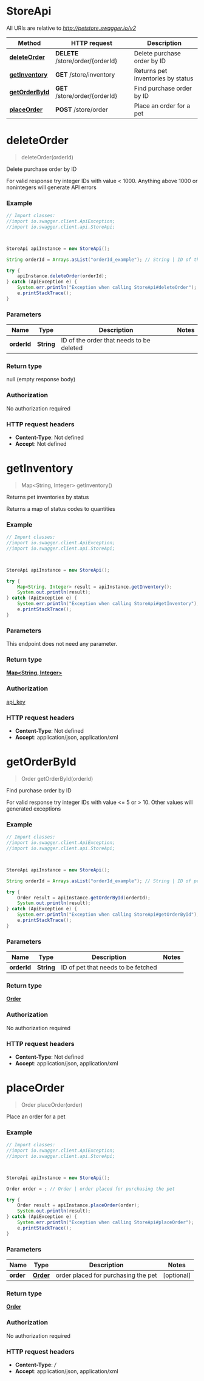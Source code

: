 # StoreApi

All URIs are relative to *http://petstore.swagger.io/v2*

Method | HTTP request | Description
------------- | ------------- | -------------
[**deleteOrder**](StoreApi.md#deleteOrder) | **DELETE** /store/order/{orderId} | Delete purchase order by ID
[**getInventory**](StoreApi.md#getInventory) | **GET** /store/inventory | Returns pet inventories by status
[**getOrderById**](StoreApi.md#getOrderById) | **GET** /store/order/{orderId} | Find purchase order by ID
[**placeOrder**](StoreApi.md#placeOrder) | **POST** /store/order | Place an order for a pet




<a name="deleteOrder"></a>
# **deleteOrder**
> deleteOrder(orderId)

Delete purchase order by ID

For valid response try integer IDs with value &lt; 1000. Anything above 1000 or nonintegers will generate API errors

### Example
```java
// Import classes:
//import io.swagger.client.ApiException;
//import io.swagger.client.api.StoreApi;



StoreApi apiInstance = new StoreApi();

String orderId = Arrays.asList("orderId_example"); // String | ID of the order that needs to be deleted

try {
    apiInstance.deleteOrder(orderId);
} catch (ApiException e) {
    System.err.println("Exception when calling StoreApi#deleteOrder");
    e.printStackTrace();
}
```

### Parameters

Name | Type | Description  | Notes
------------- | ------------- | ------------- | -------------
 **orderId** | **String**| ID of the order that needs to be deleted |


### Return type

null (empty response body)

### Authorization

No authorization required

### HTTP request headers

 - **Content-Type**: Not defined
 - **Accept**: Not defined


<a name="getInventory"></a>
# **getInventory**
> Map&lt;String, Integer&gt; getInventory()

Returns pet inventories by status

Returns a map of status codes to quantities

### Example
```java
// Import classes:
//import io.swagger.client.ApiException;
//import io.swagger.client.api.StoreApi;



StoreApi apiInstance = new StoreApi();

try {
    Map<String, Integer> result = apiInstance.getInventory();
    System.out.println(result);
} catch (ApiException e) {
    System.err.println("Exception when calling StoreApi#getInventory");
    e.printStackTrace();
}
```

### Parameters
This endpoint does not need any parameter.


### Return type

[**Map&lt;String, Integer&gt;**](Map.md)

### Authorization

[api_key](../README.md#api_key)

### HTTP request headers

 - **Content-Type**: Not defined
 - **Accept**: application/json, application/xml


<a name="getOrderById"></a>
# **getOrderById**
> Order getOrderById(orderId)

Find purchase order by ID

For valid response try integer IDs with value &lt;&#x3D; 5 or &gt; 10. Other values will generated exceptions

### Example
```java
// Import classes:
//import io.swagger.client.ApiException;
//import io.swagger.client.api.StoreApi;



StoreApi apiInstance = new StoreApi();

String orderId = Arrays.asList("orderId_example"); // String | ID of pet that needs to be fetched

try {
    Order result = apiInstance.getOrderById(orderId);
    System.out.println(result);
} catch (ApiException e) {
    System.err.println("Exception when calling StoreApi#getOrderById");
    e.printStackTrace();
}
```

### Parameters

Name | Type | Description  | Notes
------------- | ------------- | ------------- | -------------
 **orderId** | **String**| ID of pet that needs to be fetched |


### Return type

[**Order**](Order.md)

### Authorization

No authorization required

### HTTP request headers

 - **Content-Type**: Not defined
 - **Accept**: application/json, application/xml


<a name="placeOrder"></a>
# **placeOrder**
> Order placeOrder(order)

Place an order for a pet

### Example
```java
// Import classes:
//import io.swagger.client.ApiException;
//import io.swagger.client.api.StoreApi;



StoreApi apiInstance = new StoreApi();

Order order = ; // Order | order placed for purchasing the pet

try {
    Order result = apiInstance.placeOrder(order);
    System.out.println(result);
} catch (ApiException e) {
    System.err.println("Exception when calling StoreApi#placeOrder");
    e.printStackTrace();
}
```

### Parameters

Name | Type | Description  | Notes
------------- | ------------- | ------------- | -------------
 **order** | [**Order**](.md)| order placed for purchasing the pet | [optional]


### Return type

[**Order**](Order.md)

### Authorization

No authorization required

### HTTP request headers

 - **Content-Type**: */*
 - **Accept**: application/json, application/xml



